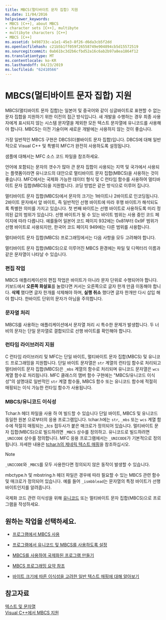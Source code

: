 ```yaml
---
title: MBCS(멀티바이트 문자 집합) 지원
ms.date: 11/04/2016
helpviewer_keywords:
- MBCS [C++], about MBCS
- character sets [C++], multibyte
- multibyte characters [C++]
- MBCS [C++]
ms.assetid: b498733c-a1e1-45e3-8f26-d6da3cb5f2dd
ms.openlocfilehash: c21b5b1ff059f26558749e904894cb5d15572519
ms.sourcegitcommit: 0ab61bc3d2b6cfbd52a16c6ab2b97a8ea1864f12
ms.translationtype: MT
ms.contentlocale: ko-KR
ms.lasthandoff: 04/23/2019
ms.locfileid: "62410566"
---
```

# <a name="support-for-multibyte-character-sets-mbcss"></a>MBCS(멀티바이트 문자 집합) 지원

MBCS(멀티바이트 문자 집합)는 일본어 및 중국어와 같이 싱글바이트로 표현할 수 없는 문자 집합을 지원하기 위한 이전의 접근 방식입니다. 새 개발을 수행하는 경우 최종 사용자에게 표시되지 않는 시스템 문자열을 제외한 모든 텍스트 문자열에 유니코드를 사용해야 합니다. MBCS는 이전 기술이며 새로운 개발에는 사용하지 않는 것이 좋습니다.

가장 일반적인 MBCS 구현은 DBCS(더블바이트 문자 집합)입니다. DBCS에 대해 일반적으로 Visual C++ 및 특별히 MFC가 완전히 사용하도록 설정됩니다.

샘플에 대해서는 MFC 소스 코드 파일을 참조하세요.

언어에 포함되는 문자의 갯수가 많아 큰 문자 집합이 사용되는 지역 및 국가에서 사용되는 플랫폼이라면 유니코드의 대안으로 멀티바이트 문자 집합(MBCS)을 사용하는 것이 좋습니다. MFC에서는 국제화 가능한 데이터 형식 및 C 런타임 함수를 사용하여 멀티바이트 문자 집합(MBCS)을 지원합니다. 코딩 방법은 같은 방식으로 이루어 집니다.

멀티바이트 문자 집합(MBCS)에서 문자의 크기는 1바이트나 2바이트로 인코딩됩니다. 2바이트 문자에서 앞 바이트, 즉 일반적인 선행 바이트에 따라 후행 바이트가 해석되도록 특별한 의미를 가지고 있습니다. 첫 번째 바이트는 선행 바이트로 사용하도록 미리 정의된 값의 범위가 있습니다. 선행 바이트가 될 수 있는 바이트 범위는 사용 중인 코드 페이지에 따라 다릅니다. 예를들어 일본어 코드 페이지 932에는 0x81부터 0x9F 범위가 선행 바이트로 사용되지만, 한국어 코드 페이지 949에는 다른 범위를 사용합니다.

멀티바이트 문자 집합(MBCS) 프로그래밍에서는 다음 사항을 모두 고려해야 합니다.

멀티바이트 문자 집합(MBCS)으로 이루어진 MBCS 환경에는 파일 및 디렉터리 이름과 같은 문자열이 나타날 수 있습니다.

### <a name="editing-operations"></a>편집 작업

MBCS 애플리케이션의 편집 작업은 바이트가 아니라 문자 단위로 수행되어야 합니다. 키보드에서 **오른쪽 화살표**를 눌렀다면 커서는 오른쪽으로 글자 한개 만큼 이동해야 합니다. **삭제** 했다면 글자 한개를 삭제해야 하며, **실행 취소** 했다면 글자 한개만 다시 삽입 해야 합니다. 한바이트 단위의 문자가 아님을 주의합니다.

### <a name="string-handling"></a>문자열 처리

MBCS를 사용하는 애플리케이션에서 문자열 처리 시 특수한 문제가 발생합니다. 두 너비의 문자는 단일 문자열로 결합되므로 선행 바이트를 확인해야 합니다.

### <a name="run-time-library-support"></a>런타임 라이브러리 지원

C 런타임 라이브러리 및 MFC는 단일 바이트, 멀티바이트 문자 집합(MBCS) 및 유니코드 프로그래밍을 지원합니다. 단일 바이트 문자열은 `str` 계열의 런타임 함수로 처리되고 멀티바이트 문자 집합(MBCS)은 `_mbs` 계열의 함수로 처리되며 유니코드 문자열은 `wcs` 계열 함수로 처리됩니다. MFC 클래스의 맴버 함수 구현에는 "MBCS/유니코드 이식성"의 설명대로 일반적인 `str` 계열 함수들, MBCS 함수 또는 유니코드 함수에 적절히 매핑되는 이식 가능한 런타임 함수가 사용됩니다.

### <a name="mbcsunicode-portability"></a>MBCS/유니코드 이식성

Tchar.h 헤더 파일을 사용 하 여 빌드할 수 있습니다 단일 바이트, MBCS 및 유니코드 동일한 원본 으로부터의 응용 프로그램입니다. tchar.h에는 `str`, `_mbs` 또는 `wcs` 계열 함수에 적절히 매핑되는 *_tcs* 접두사가 붙은 매크로가 정의되어 있습니다. 멀티바이트 문자 집합(MBCS)으로 빌드하려면 `_MBCS` 상수를 정의하고. 유니코드로 빌드하려면`_UNICODE` 상수를 정의합니다. MFC 응용 프로그램에서는 `_UNICODE`가 기본적으로 정의됩니다. 자세한 내용은 [tchar.h의 제네릭 텍스트 매핑](../text/generic-text-mappings-in-tchar-h.md)을 참조하십시오.

> [!NOTE]
>  `_UNICODE`와 `_MBCS`를 모두 사용한다면 정의되지 않은 동작이 발생할 수 있습니다.

mbctype.h 및 mbstring.h 헤더 파일은 경우에 따라 필요할 수 있는 MBCS 관련 함수 및 매크로가 정의되어 있습니다. 예를 들어 `_ismbblead`는 문자열의 특정 바이트가 선행 바이트인지를 알려줍니다.

국제화 코드 관련 이식성을 위해 [유니코드](../text/support-for-unicode.md) 또는 멀티바이트 문자 집합(MBCS)으로 프로그램을 작성하세요.

## <a name="what-do-you-want-to-do"></a>원하는 작업을 선택하세요.

- [프로그램에서 MBCS 사용](../text/international-enabling.md)

- [프로그램에서 유니코드 및 MBCS를 사용하도록 설정](../text/internationalization-strategies.md)

- [MBCS를 사용하여 국제화된 프로그램 만들기](../text/mbcs-programming-tips.md)

- [MBCS 프로그래밍 요약 참조](../text/mbcs-programming-tips.md)

- [바이트 크기에 따른 이식성을 고려한 일반 텍스트 매핑에 대해 알아보기](../text/generic-text-mappings-in-tchar-h.md)

## <a name="see-also"></a>참고자료

[텍스트 및 문자열](../text/text-and-strings-in-visual-cpp.md)<br/>
[Visual C++에서 MBCS 지원](../text/mbcs-support-in-visual-cpp.md)
